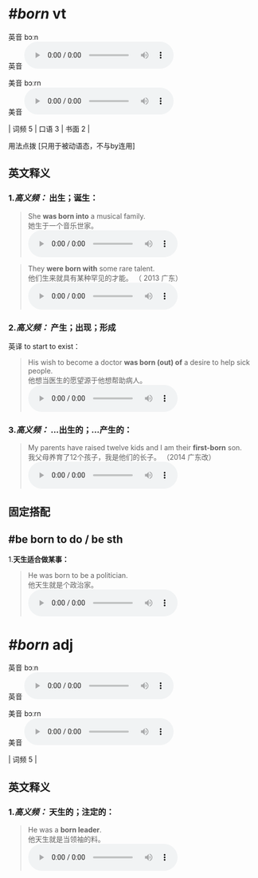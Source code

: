 # ***\#born*** vt
英音 bɔːn  
英音
<audio src="./media/born-B.aac" controls="controls"></audio>

美音 bɔːrn  
美音
<audio src="./media/born.aac" controls="controls"></audio>



| 词频 5 | 口语 3 | 书面 2 |  

用法点拨  [只用于被动语态，不与by连用]

英文释义
---
### 1.*高义频：* **出生；诞生：**  

 > She **was born into** a musical family.  
 > 她生于一个音乐世家。    
<audio src="./media/1-born.aac" controls="controls"></audio>

 > They **were born with** some rare talent.   
 > 他们生来就具有某种罕见的才能。  （ 2013 广东）  
<audio src="./media/2-born.aac" controls="controls"></audio>

### 2.*高义频：* **产生；出现；形成**  
英译 to start to exist：

 > His wish to become a doctor **was born (out) of** a desire to help sick people.   
 > 他想当医生的愿望源于他想帮助病人。    
<audio src="./media/3-born.aac" controls="controls"></audio>

### 3.*高义频：* **…出生的；…产生的：**  

 > My parents have raised twelve kids and I am their **first-born** son.   
 > 我父母养育了12个孩子，我是他们的长子。  （2014 广东改）  
<audio src="./media/P58 born-2.aac" controls="controls"></audio>


固定搭配
---
## \#be born to do / be sth 
1.**天生适合做某事：**  

 > He was born to be a politician.   
 > 他天生就是个政治家。    
<audio src="./media/4-born.aac" controls="controls"></audio>


# ***\#born*** adj
英音 bɔːn  
英音
<audio src="./media/born-B.aac" controls="controls"></audio>

美音 bɔːrn  
美音
<audio src="./media/born.aac" controls="controls"></audio>



| 词频 5 |  

英文释义
---
### 1.*高义频：* **天生的；注定的：**  

 > He was a **born leader**.   
 > 他天生就是当领袖的料。    
<audio src="./media/5-born.aac" controls="controls"></audio>


